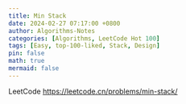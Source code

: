 ```yaml
---
title: Min Stack
date: 2024-02-27 07:17:00 +0800
author: Algorithms-Notes
categories: [Algorithms, LeetCode Hot 100]
tags: [Easy, top-100-liked, Stack, Design]
pin: false
math: true
mermaid: false
---
```


LeetCode <https://leetcode.cn/problems/min-stack/>